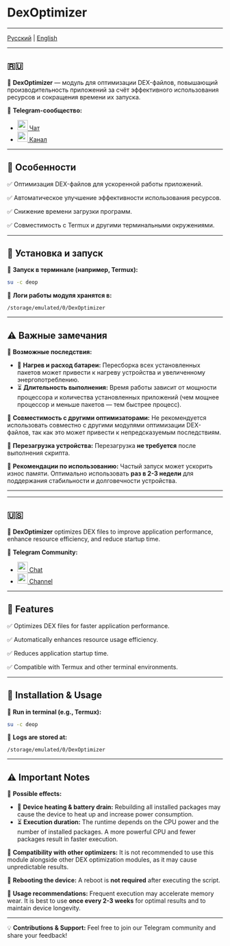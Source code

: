 # DexOptimizer

---

[Русский](https://github.com/zerxfox/DexOptimizer/tree/main?tab=readme-ov-file#) | [English](https://github.com/zerxfox/DexOptimizer/tree/main?tab=readme-ov-file#-1)

---

## 🇷🇺
🚀 **DexOptimizer** — модуль для оптимизации DEX-файлов, повышающий производительность приложений за счёт эффективного использования ресурсов и сокращения времени их запуска.

📢 **Telegram-сообщество:**
- [<img src="https://img.icons8.com/color/48/000000/telegram-app.png" width="24"/> Чат](https://t.me/GhostCISProject_TaD)
- [<img src="https://img.icons8.com/color/48/000000/telegram-app.png" width="24"/> Канал](https://t.me/GhostCISProject)

---

## 📌 Особенности
✅ Оптимизация DEX-файлов для ускоренной работы приложений.

✅ Автоматическое улучшение эффективности использования ресурсов.

✅ Снижение времени загрузки программ.

✅ Совместимость с Termux и другими терминальными окружениями.

---

## 🚀 Установка и запуск
📌 **Запуск в терминале (например, Termux):**
```sh
su -c deop
```

📌 **Логи работы модуля хранятся в:**
```
/storage/emulated/0/DexOptimizer
```

---

## ⚠️ Важные замечания
📌 **Возможные последствия:**
- 📌 **Нагрев и расход батареи:** Пересборка всех установленных пакетов может привести к нагреву устройства и увеличенному энергопотреблению.
- ⏳ **Длительность выполнения:** Время работы зависит от мощности процессора и количества установленных приложений (чем мощнее процессор и меньше пакетов — тем быстрее процесс).

📌 **Совместимость с другими оптимизаторами:**
Не рекомендуется использовать совместно с другими модулями оптимизации DEX-файлов, так как это может привести к непредсказуемым последствиям.

📌 **Перезагрузка устройства:**
Перезагрузка **не требуется** после выполнения скрипта.

📌 **Рекомендации по использованию:**
Частый запуск может ускорить износ памяти. Оптимально использовать **раз в 2-3 недели** для поддержания стабильности и долговечности устройства.

---

---
## 🇺🇸
🚀 **DexOptimizer** optimizes DEX files to improve application performance, enhance resource efficiency, and reduce startup time.

📢 **Telegram Community:**
- [<img src="https://img.icons8.com/color/48/000000/telegram-app.png" width="24"/> Chat](https://t.me/GhostCISProject_TaD)
- [<img src="https://img.icons8.com/color/48/000000/telegram-app.png" width="24"/> Channel](https://t.me/GhostCISProject)

---

## 📌 Features

✅ Optimizes DEX files for faster application performance.

✅ Automatically enhances resource usage efficiency.

✅ Reduces application startup time.

✅ Compatible with Termux and other terminal environments.

---

## 🚀 Installation & Usage
📌 **Run in terminal (e.g., Termux):**
```sh
su -c deop
```

📌 **Logs are stored at:**
```
/storage/emulated/0/DexOptimizer
```

---

## ⚠️ Important Notes
📌 **Possible effects:**
- 📌 **Device heating & battery drain:** Rebuilding all installed packages may cause the device to heat up and increase power consumption.
- ⏳ **Execution duration:** The runtime depends on the CPU power and the number of installed packages. A more powerful CPU and fewer packages result in faster execution.

📌 **Compatibility with other optimizers:**
It is not recommended to use this module alongside other DEX optimization modules, as it may cause unpredictable results.

📌 **Rebooting the device:**
A reboot is **not required** after executing the script.

📌 **Usage recommendations:**
Frequent execution may accelerate memory wear. It is best to use **once every 2-3 weeks** for optimal results and to maintain device longevity.

---

💡 **Contributions & Support:** Feel free to join our Telegram community and share your feedback!

